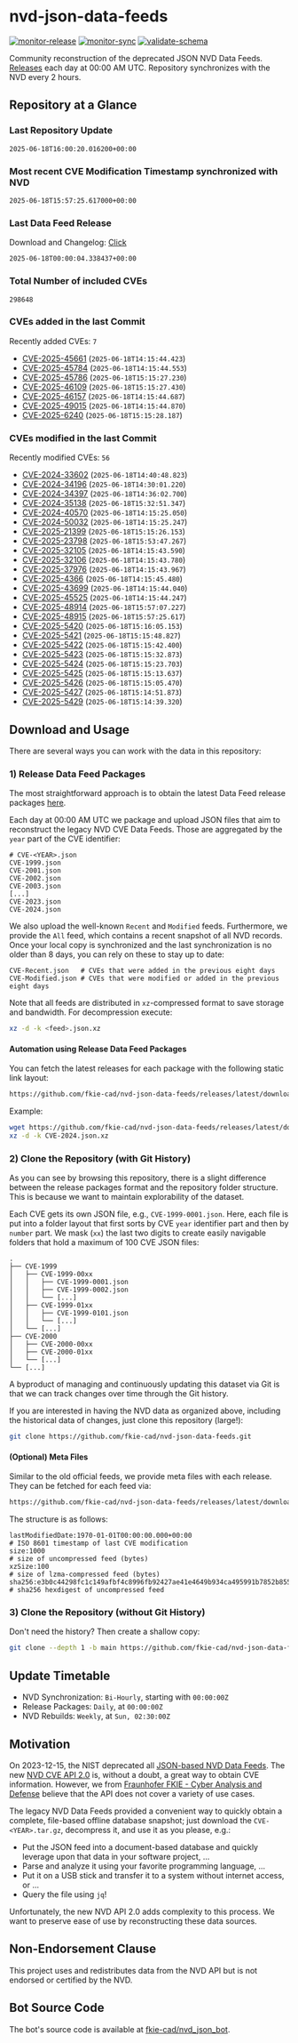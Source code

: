 # nvd-json-data-feeds

[![monitor-release](https://github.com/fkie-cad/nvd-json-data-feeds/actions/workflows/monitor_release.yml/badge.svg)](https://github.com/fkie-cad/nvd-json-data-feeds/actions/workflows/monitor_release.yml)
[![monitor-sync](https://github.com/fkie-cad/nvd-json-data-feeds/actions/workflows/monitor_sync.yml/badge.svg)](https://github.com/fkie-cad/nvd-json-data-feeds/actions/workflows/monitor_sync.yml)
[![validate-schema](https://github.com/fkie-cad/nvd-json-data-feeds/actions/workflows/validate_schema.yml/badge.svg)](https://github.com/fkie-cad/nvd-json-data-feeds/actions/workflows/validate_schema.yml)

Community reconstruction of the deprecated JSON NVD Data Feeds.
[Releases](https://github.com/fkie-cad/nvd-json-data-feeds/releases/latest) each day at 00:00 AM UTC.
Repository synchronizes with the NVD every 2 hours.

## Repository at a Glance

### Last Repository Update

```plain
2025-06-18T16:00:20.016200+00:00
```

### Most recent CVE Modification Timestamp synchronized with NVD

```plain
2025-06-18T15:57:25.617000+00:00
```

### Last Data Feed Release

Download and Changelog: [Click](https://github.com/fkie-cad/nvd-json-data-feeds/releases/latest)

```plain
2025-06-18T00:00:04.338437+00:00
```

### Total Number of included CVEs

```plain
298648
```

### CVEs added in the last Commit

Recently added CVEs: `7`

- [CVE-2025-45661](CVE-2025/CVE-2025-456xx/CVE-2025-45661.json) (`2025-06-18T14:15:44.423`)
- [CVE-2025-45784](CVE-2025/CVE-2025-457xx/CVE-2025-45784.json) (`2025-06-18T14:15:44.553`)
- [CVE-2025-45786](CVE-2025/CVE-2025-457xx/CVE-2025-45786.json) (`2025-06-18T15:15:27.230`)
- [CVE-2025-46109](CVE-2025/CVE-2025-461xx/CVE-2025-46109.json) (`2025-06-18T15:15:27.430`)
- [CVE-2025-46157](CVE-2025/CVE-2025-461xx/CVE-2025-46157.json) (`2025-06-18T14:15:44.687`)
- [CVE-2025-49015](CVE-2025/CVE-2025-490xx/CVE-2025-49015.json) (`2025-06-18T14:15:44.870`)
- [CVE-2025-6240](CVE-2025/CVE-2025-62xx/CVE-2025-6240.json) (`2025-06-18T15:15:28.187`)


### CVEs modified in the last Commit

Recently modified CVEs: `56`

- [CVE-2024-33602](CVE-2024/CVE-2024-336xx/CVE-2024-33602.json) (`2025-06-18T14:40:48.823`)
- [CVE-2024-34196](CVE-2024/CVE-2024-341xx/CVE-2024-34196.json) (`2025-06-18T14:30:01.220`)
- [CVE-2024-34397](CVE-2024/CVE-2024-343xx/CVE-2024-34397.json) (`2025-06-18T14:36:02.700`)
- [CVE-2024-35138](CVE-2024/CVE-2024-351xx/CVE-2024-35138.json) (`2025-06-18T15:32:51.347`)
- [CVE-2024-40570](CVE-2024/CVE-2024-405xx/CVE-2024-40570.json) (`2025-06-18T14:15:25.050`)
- [CVE-2024-50032](CVE-2024/CVE-2024-500xx/CVE-2024-50032.json) (`2025-06-18T14:15:25.247`)
- [CVE-2025-21399](CVE-2025/CVE-2025-213xx/CVE-2025-21399.json) (`2025-06-18T15:15:26.153`)
- [CVE-2025-23798](CVE-2025/CVE-2025-237xx/CVE-2025-23798.json) (`2025-06-18T15:53:47.267`)
- [CVE-2025-32105](CVE-2025/CVE-2025-321xx/CVE-2025-32105.json) (`2025-06-18T14:15:43.590`)
- [CVE-2025-32106](CVE-2025/CVE-2025-321xx/CVE-2025-32106.json) (`2025-06-18T14:15:43.780`)
- [CVE-2025-37976](CVE-2025/CVE-2025-379xx/CVE-2025-37976.json) (`2025-06-18T14:15:43.967`)
- [CVE-2025-4366](CVE-2025/CVE-2025-43xx/CVE-2025-4366.json) (`2025-06-18T14:15:45.480`)
- [CVE-2025-43699](CVE-2025/CVE-2025-436xx/CVE-2025-43699.json) (`2025-06-18T14:15:44.040`)
- [CVE-2025-45525](CVE-2025/CVE-2025-455xx/CVE-2025-45525.json) (`2025-06-18T14:15:44.247`)
- [CVE-2025-48914](CVE-2025/CVE-2025-489xx/CVE-2025-48914.json) (`2025-06-18T15:57:07.227`)
- [CVE-2025-48915](CVE-2025/CVE-2025-489xx/CVE-2025-48915.json) (`2025-06-18T15:57:25.617`)
- [CVE-2025-5420](CVE-2025/CVE-2025-54xx/CVE-2025-5420.json) (`2025-06-18T15:16:05.153`)
- [CVE-2025-5421](CVE-2025/CVE-2025-54xx/CVE-2025-5421.json) (`2025-06-18T15:15:48.827`)
- [CVE-2025-5422](CVE-2025/CVE-2025-54xx/CVE-2025-5422.json) (`2025-06-18T15:15:42.400`)
- [CVE-2025-5423](CVE-2025/CVE-2025-54xx/CVE-2025-5423.json) (`2025-06-18T15:15:32.873`)
- [CVE-2025-5424](CVE-2025/CVE-2025-54xx/CVE-2025-5424.json) (`2025-06-18T15:15:23.703`)
- [CVE-2025-5425](CVE-2025/CVE-2025-54xx/CVE-2025-5425.json) (`2025-06-18T15:15:13.637`)
- [CVE-2025-5426](CVE-2025/CVE-2025-54xx/CVE-2025-5426.json) (`2025-06-18T15:15:05.470`)
- [CVE-2025-5427](CVE-2025/CVE-2025-54xx/CVE-2025-5427.json) (`2025-06-18T15:14:51.873`)
- [CVE-2025-5429](CVE-2025/CVE-2025-54xx/CVE-2025-5429.json) (`2025-06-18T15:14:39.320`)


## Download and Usage

There are several ways you can work with the data in this repository:

### 1) Release Data Feed Packages

The most straightforward approach is to obtain the latest Data Feed release packages [here](https://github.com/fkie-cad/nvd-json-data-feeds/releases/latest).

Each day at 00:00 AM UTC we package and upload JSON files that aim to reconstruct the legacy NVD CVE Data Feeds.
Those are aggregated by the `year` part of the CVE identifier:

```
# CVE-<YEAR>.json
CVE-1999.json
CVE-2001.json
CVE-2002.json
CVE-2003.json
[...]
CVE-2023.json
CVE-2024.json
```

We also upload the well-known `Recent` and `Modified` feeds.
Furthermore, we provide the `All` feed, which contains a recent snapshot of all NVD records.
Once your local copy is synchronized and the last synchronization is no older than 8 days, you can rely on these to stay up to date:

```plain
CVE-Recent.json   # CVEs that were added in the previous eight days
CVE-Modified.json # CVEs that were modified or added in the previous eight days
```

Note that all feeds are distributed in `xz`-compressed format to save storage and bandwidth.
For decompression execute:

```sh
xz -d -k <feed>.json.xz
```

#### Automation using Release Data Feed Packages

You can fetch the latest releases for each package with the following static link layout:

```sh
https://github.com/fkie-cad/nvd-json-data-feeds/releases/latest/download/CVE-<YEAR>.json.xz
```

Example:

```sh
wget https://github.com/fkie-cad/nvd-json-data-feeds/releases/latest/download/CVE-2024.json.xz
xz -d -k CVE-2024.json.xz
```

### 2) Clone the Repository (with Git History)

As you can see by browsing this repository, there is a slight difference between the release packages format and the repository folder structure.
This is because we want to maintain explorability of the dataset.

Each CVE gets its own JSON file, e.g., `CVE-1999-0001.json`.
Here, each file is put into a folder layout that first sorts by CVE `year` identifier part and then by `number` part.
We mask (`xx`) the last two digits to create easily navigable folders that hold a maximum of 100 CVE JSON files:

```plain
.
├── CVE-1999
│   ├── CVE-1999-00xx
│   │   ├── CVE-1999-0001.json
│   │   ├── CVE-1999-0002.json
│   │   └── [...]
│   ├── CVE-1999-01xx
│   │   ├── CVE-1999-0101.json
│   │   └── [...]
│   └── [...]
├── CVE-2000
│   ├── CVE-2000-00xx
│   ├── CVE-2000-01xx
│   └── [...]
└── [...]
```

A byproduct of managing and continuously updating this dataset via Git is that we can track changes over time through the Git history.

If you are interested in having the NVD data as organized above, including the historical data of changes, just clone this repository (large!):

```sh
git clone https://github.com/fkie-cad/nvd-json-data-feeds.git
```

#### (Optional) Meta Files

Similar to the old official feeds, we provide meta files with each release. They can be fetched for each feed via:

```sh
https://github.com/fkie-cad/nvd-json-data-feeds/releases/latest/download/CVE-<YEAR>.meta
```

The structure is as follows:

```plain
lastModifiedDate:1970-01-01T00:00:00.000+00:00                          # ISO 8601 timestamp of last CVE modification
size:1000                                                               # size of uncompressed feed (bytes)
xzSize:100                                                              # size of lzma-compressed feed (bytes)
sha256:e3b0c44298fc1c149afbf4c8996fb92427ae41e4649b934ca495991b7852b855 # sha256 hexdigest of uncompressed feed
```

### 3) Clone the Repository (without Git History)

Don't need the history? Then create a shallow copy:

```sh
git clone --depth 1 -b main https://github.com/fkie-cad/nvd-json-data-feeds.git
```


## Update Timetable

* NVD Synchronization: `Bi-Hourly`, starting with `00:00:00Z`
* Release Packages: `Daily`, at `00:00:00Z`
* NVD Rebuilds: `Weekly`, at `Sun, 02:30:00Z`


## Motivation

On 2023-12-15, the NIST deprecated all [JSON-based NVD Data Feeds](https://nvd.nist.gov/vuln/data-feeds#divRetirementBanner-1).
The new [NVD CVE API 2.0](https://nvd.nist.gov/developers/vulnerabilities) is, without a doubt, a great way to obtain CVE information.
However, we from [Fraunhofer FKIE - Cyber Analysis and Defense](https://www.fkie.fraunhofer.de/en/departments/cad.html) believe that the API does not cover a variety of use cases.

The legacy NVD Data Feeds provided a convenient way to quickly obtain a complete, file-based offline database snapshot; just download the `CVE-<YEAR>.tar.gz`, decompress it, and use it as you please, e.g.:

- Put the JSON feed into a document-based database and quickly leverage upon that data in your software project, ...
- Parse and analyze it using your favorite programming language, ...
- Put it on a USB stick and transfer it to a system without internet access, or ...
- Query the file using `jq`!

Unfortunately, the new NVD API 2.0 adds complexity to this process.
We want to preserve ease of use by reconstructing these data sources.

## Non-Endorsement Clause

This project uses and redistributes data from the NVD API but is not endorsed or certified by the NVD.

## Bot Source Code

The bot's source code is available at [fkie-cad/nvd\_json\_bot](https://github.com/fkie-cad/nvd_json_bot).